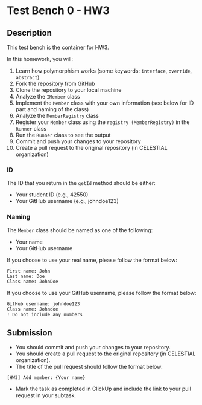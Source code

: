 # Test Bench 0 - HW3

## Description
This test bench is the container for HW3.

In this homework, you will:
1. Learn how polymorphism works (some keywords: `interface`, `override`, `abstract`)
2. Fork the repository from GitHub
3. Clone the repository to your local machine
4. Analyze the `IMember` class
5. Implement the `Member` class with your own information (see below for ID part and naming of the class)
6. Analyze the `MemberRegistry` class
7. Register your `Member` class using the `registry (MemberRegistry)` in the `Runner` class
8. Run the `Runner` class to see the output
9. Commit and push your changes to your repository
10. Create a pull request to the original repository (in CELESTIAL organization)

### ID
The ID that you return in the `getId` method should be either:
- Your student ID (e.g., 42550)
- Your GitHub username (e.g., johndoe123)

### Naming
The `Member` class should be named as one of the following:
- Your name
- Your GitHub username

If you choose to use your real name, please follow the format below:
```
First name: John
Last name: Doe
Class name: JohnDoe
```

If you choose to use your GitHub username, please follow the format below:
```
GitHub username: johndoe123
Class name: Johndoe
! Do not include any numbers
```

## Submission
- You should commit and push your changes to your repository.
- You should create a pull request to the original repository (in CELESTIAL organization).
- The title of the pull request should follow the format below:
```
[HW3] Add member: {Your name}
```
- Mark the task as completed in ClickUp and include the link to your pull request in your subtask.
